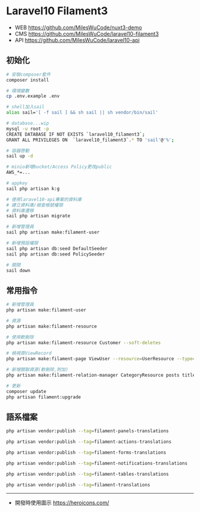 # Laravel10 Filament3

-   WEB https://github.com/MilesWuCode/nuxt3-demo
-   CMS https://github.com/MilesWuCode/laravel10-filament3
-   API https://github.com/MilesWuCode/laravel10-api

## 初始化

```sh
# 安裝composer套件
composer install

# 環境變數
cp .env.example .env

# shell加入sail
alias sail='[ -f sail ] && sh sail || sh vendor/bin/sail'

# database...wip
mysql -u root -p
CREATE DATABASE IF NOT EXISTS `laravel10_filament3`;
GRANT ALL PRIVILEGES ON  `laravel10_filament3`.* TO 'sail'@'%';

# 容器啓動
sail up -d

# minio新增bucket/Access Policy更改public
AWS_*=...

# appkey
sail php artisan k:g

# 使用laravel10-api專案的資料庫
# 建立資料庫/檢查帳號權限
# 資料庫遷移
sail php artisan migrate

# 新增管理員
sail php artisan make:filament-user

# 新增預設權限
sail php artisan db:seed DefaultSeeder
sail php artisan db:seed PolicySeeder

# 關閉
sail down
```

## 常用指令

```sh
# 新增管理員
php artisan make:filament-user

# 資源
php artisan make:filament-resource

# 使用軟刪除
php artisan make:filament-resource Customer --soft-deletes

# 檢視頁ViewRecord
php artisan make:filament-page ViewUser --resource=UserResource --type=ViewRecord

# 新增關聯資源(軟刪除,附加)
php artisan make:filament-relation-manager CategoryResource posts title --soft-deletes --attach

# 更新
composer update
php artisan filament:upgrade
```

## 語系檔案

```sh
php artisan vendor:publish --tag=filament-panels-translations

php artisan vendor:publish --tag=filament-actions-translations

php artisan vendor:publish --tag=filament-forms-translations

php artisan vendor:publish --tag=filament-notifications-translations

php artisan vendor:publish --tag=filament-tables-translations

php artisan vendor:publish --tag=filament-translations
```

---

-   開發時使用圖示 https://heroicons.com/
